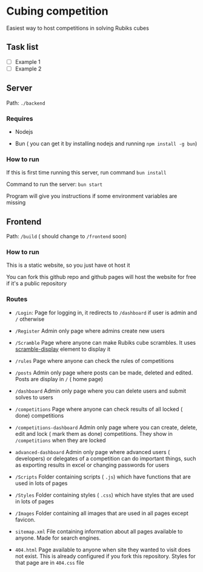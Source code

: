 # Cubing competition

Easiest way to host competitions in solving Rubiks cubes

## Task list

- [ ] Example 1
- [ ] Example 2

## Server

Path: `./backend`

### Requires

- Nodejs
 
- Bun ( you can get it by installing nodejs and running `npm install -g bun`)

### How to run

If this is first time running this server, run command `bun install`


Command to run the server: `bun start`

Program will give you instructions if some environment variables are missing

## Frontend 

Path: `/build` ( should change to `/frontend` soon)

### How to run

This is a static website, so you just have ot host it

You can fork this github repo and github pages will host the website for free if it's a public repository

### Routes

- `/Login`: Page for logging in, it redirects to `/dashboard` if user is admin and `/` otherwise

- `/Register` Admin only page where admins create new users

- `/Scramble` Page where anyone can make Rubiks cube scrambles. It uses [scramble-display](https://github.com/cubing/scramble-display) element to display it

- `/rules` Page where anyone can check the rules of competitions

- `/posts` Admin only page where posts can be made, deleted and edited. Posts are display in `/` ( home page)

- `/dashboard` Admin only page where you can delete users and submit solves to users

- `/competitions` Page where anyone can check results of all locked ( done) competitions 

- `/competitions-dashboard` Admin only page where you can create, delete, edit and lock ( mark them as done) competitions. They show in `/competitions` when they are locked

- `advanced-dashboard` Admin only page where advanced users ( developers) or delegates of a competition can do important things, such as exporting results in excel or changing passwords for users

- `/Scripts` Folder containing scripts ( `.js`) which have functions that are used in lots of pages

- `/Styles` Folder containing styles ( `.css`) which have styles that are used in lots of pages

- `/Images` Folder containing all images that are used in all pages except favicon. 

- `sitemap.xml` File containing information about all pages available to anyone. Made for search engines.

- `404.html` Page available to anyone when site they wanted to visit does not exist. This is already configured if you fork this repository. Styles for that page are in `404.css` file